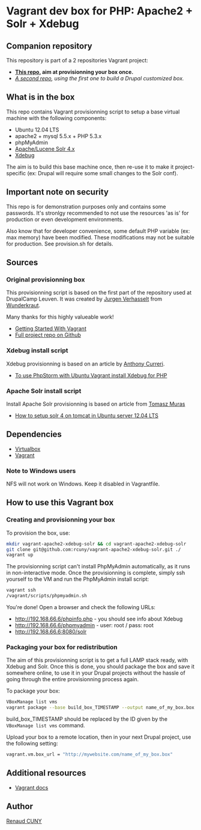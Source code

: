 # Vagrant dev box for PHP: Apache2 + Solr + Xdebug

## Companion repository
This repository is part of a 2 repositories Vagrant project:

* **[This repo](https://github.com/rcuny/vagrant-apache2-xdebug-solr), aim at provisionning your box once.**
* *[A second repo](https://github.com/rcuny/vagrant-drupal-xdebug-solr), using the first one to build a Drupal customized box.*

## What is in the box
This repo contains Vagrant provisionning script to setup a base virtual machine with the following components:

* Ubuntu 12.04 LTS
* apache2 + mysql 5.5.x + PHP 5.3.x
* phpMyAdmin
* [Apache/Lucene Solr 4.x](http://lucene.apache.org/solr/)
* [Xdebug](http://xdebug.org)

The aim is to build this base machine once, then re-use it to make it project-specific (ex: Drupal will require some small changes to the Solr conf).


## Important note on security

This repo is for demonstration purposes only and contains some passwords. 
It's stronlgy recommended to not use the resources 'as is' for production or even development environments.

Also know that for developer convenience, some default PHP variable (ex: max memory) have been modified. These modifications may not be suitable for production. See provision.sh for details.


## Sources

### Original provisionning box
This provisionning script is based on the first part of the repository used at DrupalCamp Leuven. It was created by [Jurgen Verhasselt](http://wunderkraut.com/people/jurgen-verhasselt) from [Wunderkraut](http://wunderkraut.com).

Many thanks for this highly valueable work!

* [Getting Started With Vagrant](http://wunderkraut.com/blog/drupalcamp-leuven-getting-started-with-vagrant/2013-09-17)
* [Full project repo on Github](https://github.com/sjugge/DCL13_Vagrant)


### Xdebug install script
Xdebug provisionning is based on an article by [Anthony Curreri](http://www.mailbeyond.com).

* [To use PhpStorm with Ubuntu Vagrant install Xdebug for PHP](http://www.mailbeyond.com/phpstorm-vagrant-install-xdebug-php)

### Apache Solr install script
Install Apache Solr provisionning is based on article from [Tomasz Muras](https://twitter.com/zabuch)

* [How to setup solr 4 on tomcat in Ubuntu server 12.04 LTS](http://jmuras.com/blog/2012/setup-solr-4-tomcat-ubuntu-server-12-04-lts/)


## Dependencies

* [Virtualbox](https://www.virtualbox.org/wiki/Downloads)
* [Vagrant](http://downloads.vagrantup.com/)


### Note to Windows users

NFS will not work on Windows. Keep it disabled in Vagrantfile.


## How to use this Vagrant box

### Creating and provisionning your box

To provision the box, use:

``` bash
mkdir vagrant-apache2-xdebug-solr && cd vagrant-apache2-xdebug-solr
git clone git@github.com:rcuny/vagrant-apache2-xdebug-solr.git ./
vagrant up
```

The provisionning script can't install PhpMyAdmin automatically, as it runs in non-interactive mode. Once the provisionning is complete, simply ssh yourself to the VM and run the PhpMyAdmin install script:

``` bash
vagrant ssh
/vagrant/scripts/phpmyadmin.sh
```

You're done! Open a browser and check the following URLs:

* http://192.168.66.6/phpinfo.php - you should see info about Xdebug
* http://192.168.66.6/phpmyadmin - user: root / pass: root
* http://192.168.66.6:8080/solr



### Packaging your box for redistribution

The aim of this provisionning script is to get a full LAMP stack ready, with Xdebug and Solr.
Once this is done, you should package the box and save it somewhere online, to use it in your Drupal projects without the hassle of going through the entire provisionning process again.

To package your box:

``` bash
VBoxManage list vms
vagrant package --base build_box_TIMESTAMP --output name_of_my_box.box
```

build_box_TIMESTAMP should be replaced by the ID given by the `VBoxManage list vms` command.

Upload your box to a remote location, then in your next Drupal project, use the following setting:

``` bash
vagrant.vm.box_url = "http://mywebsite.com/name_of_my_box.box"
```


## Additional resources

* [Vagrant docs](http://docs.vagrantup.com/)


## Author
[Renaud CUNY](http://renaud-cuny.com)

